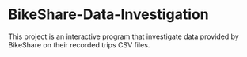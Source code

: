 # BikeShare-Data-Investigation
This project is an interactive program that investigate data provided by BikeShare on their recorded trips CSV files.
